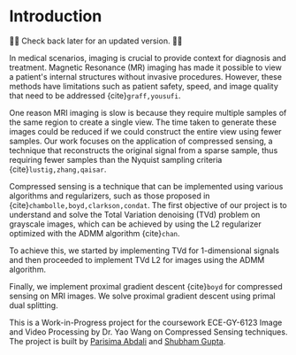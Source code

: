 # Introduction
🚧🚧 Check back later for an updated version. 🚧🚧

In medical scenarios, imaging is crucial to provide context for diagnosis and treatment. Magnetic Resonance (MR) imaging has made it possible to view a patient's internal structures without invasive procedures. However, these methods have limitations such as patient safety, speed, and image quality that need to be addressed {cite}`graff,yousufi`.

One reason MRI imaging is slow is because they require multiple samples of the same region to create a single view. The time taken to generate these images could be reduced if we could construct the entire view using fewer samples. Our work focuses on the application of compressed sensing, a technique that reconstructs the original signal from a sparse sample, thus requiring fewer samples than the Nyquist sampling criteria {cite}`lustig,zhang,qaisar`.

Compressed sensing is a technique that can be implemented using various algorithms and regularizers, such as those proposed in {cite}`chambolle,boyd,clarkson,condat`. The first objective of our project is to understand and solve the Total Variation denoising (TVd) problem on grayscale images, which can be achieved by using the L2 regularizer optimized with the ADMM algorithm {cite}`chan`.

To achieve this, we started by implementing TVd for 1-dimensional signals and then proceeded to implement TVd L2 for images using the ADMM algorithm.

Finally, we implement proximal gradient descent {cite}`boyd` for compressed sensing on MRI images. We solve proximal gradient descent using primal dual splitting.

This is a Work-in-Progress project for the coursework ECE-GY-6123 Image and Video Processing by Dr. Yao Wang on Compressed Sensing techniques. The project is built by [Parisima Abdali](https://github.com/parisimaa) and [Shubham Gupta](https://github.com/iamshubhamgupto).
